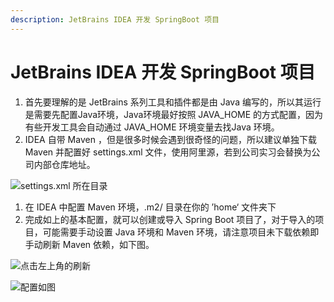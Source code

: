 ```yaml
---
description: JetBrains IDEA 开发 SpringBoot 项目
---
```


# JetBrains IDEA 开发 SpringBoot 项目

1. 首先要理解的是 JetBrains 系列工具和插件都是由 Java 编写的，所以其运行是需要先配置Java环境，Java环境最好按照 JAVA\_HOME 的方式配置，因为有些开发工具会自动通过 JAVA\_HOME 环境变量去找Java 环境。
2. IDEA 自带 Maven ，但是很多时候会遇到很奇怪的问题，所以建议单独下载 Maven 并配置好 settings.xml 文件，使用阿里源，若到公司实习会替换为公司内部仓库地址。

        

![settings.xml &#x6240;&#x5728;&#x76EE;&#x5F55;](https://shaosim-image.oss-cn-chengdu.aliyuncs.com/20200413114837.png)

1. 在 IDEA 中配置 Maven 环境，.m2/ 目录在你的 ’home‘ 文件夹下 
2. 完成如上的基本配置，就可以创建或导入 Spring Boot 项目了，对于导入的项目，可能需要手动设置 Java 环境和 Maven 环境，请注意项目未下载依赖即手动刷新 Maven 依赖，如下图。

![&#x70B9;&#x51FB;&#x5DE6;&#x4E0A;&#x89D2;&#x7684;&#x5237;&#x65B0;](https://shaosim-image.oss-cn-chengdu.aliyuncs.com/20200413123405.png)

![&#x914D;&#x7F6E;&#x5982;&#x56FE;](https://shaosim-image.oss-cn-chengdu.aliyuncs.com/20200413115322.png)

